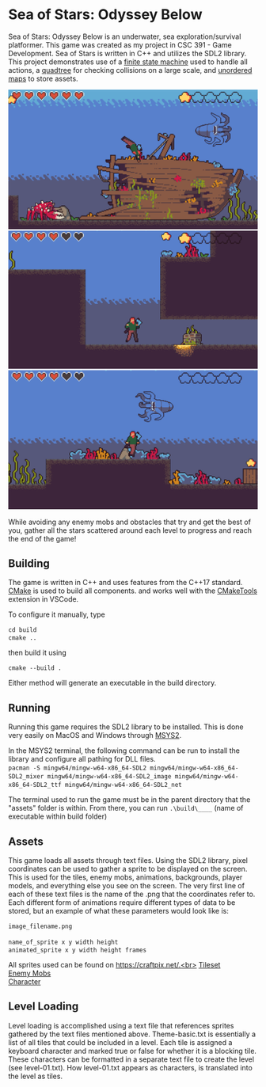 # Sea of Stars: Odyssey Below

Sea of Stars: Odyssey Below is an underwater, sea exploration/survival platformer.
This game was created as my project in CSC 391 - Game Development. Sea of Stars is
written in C++ and utilizes the SDL2 library. This project demonstrates use of a
[finite state machine](https://en.wikipedia.org/wiki/Finite-state_machine) used to
handle all actions, a [quadtree](https://en.wikipedia.org/wiki/Quadtree) for checking
collisions on a large scale, and
[unordered maps](<https://en.wikipedia.org/wiki/Unordered_associative_containers_(C%2B%2B)>)
to store assets.

![ScreenShot](READMEScreenshot1.png)
![ScreenShot](READMEScreenshot2.png)
![ScreenShot](READMEScreenshot3.png)

While avoiding any enemy mobs and obstacles that try and get the best of you, gather all the stars scattered around each level to progress and reach the end of the game!

## Building

The game is written in C++ and uses features from the C++17
standard. [CMake](https://cmake.org/) is used to build all components.
and works well with the
[CMakeTools](https://marketplace.visualstudio.com/items?itemName=ms-vscode.cmake-tools)
extension in VSCode.

To configure it manually, type

```
cd build
cmake ..
```

then build it using

```
cmake --build .
```

Either method will generate an executable in the build directory.

## Running

Running this game requires the SDL2 library to be installed. This
is done very easily on MacOS and Windows through [MSYS2](https://www.msys2.org/#installation). <br>

In the MSYS2 terminal, the following command can be run to install the library and
configure all pathing for DLL files.<br>
`pacman -S mingw64/mingw-w64-x86_64-SDL2 mingw64/mingw-w64-x86_64-SDL2_mixer mingw64/mingw-w64-x86_64-SDL2_image mingw64/mingw-w64-x86_64-SDL2_ttf mingw64/mingw-w64-x86_64-SDL2_net`

The terminal used to run the game must be in the parent directory that the "assets" folder is within. From there, you can run `.\build\____` (name of executable within build folder)

## Assets

This game loads all assets through text files. Using the SDL2 library,
pixel coordinates can be used to gather a sprite to be displayed on the screen.
This is used for the tiles, enemy mobs, animations, backgrounds, player models,
and everything else you see on the screen. The very first line of each of these text
files is the name of the .png that the coordinates refer to. Each different
form of animations require different types of data to be stored,
but an example of what these parameters would look like is:

```
image_filename.png

name_of_sprite x y width height
animated_sprite x y width height frames
```

All sprites used can be found on https://craftpix.net/.<br>
[Tileset](https://craftpix.net/product/water-pack-tileset-for-platformer-pixel-art/?num=1&count=18&sq=underwater&pos=0)<br>
[Enemy Mobs](https://craftpix.net/product/water-monsters-pixel-art-sprite-sheet-pack/)<br>
[Character](https://craftpix.net/freebies/free-swimming-characters-animation-pixel-art/)<br>

## Level Loading

Level loading is accomplished using a text file that references
sprites gathered by the text files mentioned above. Theme-basic.txt
is essentially a list of all tiles that could be included in a level.
Each tile is assigned a keyboard character and marked true or false for
whether it is a blocking tile. These characters can be formatted in a separate
text file to create the level (see level-01.txt). How level-01.txt appears
as characters, is translated into the level as tiles.
